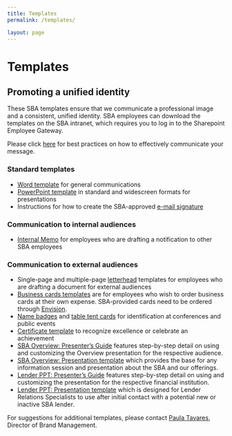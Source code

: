 ```yaml
---
title: Templates
permalink: /templates/

layout: page
---
```


# Templates

## Promoting a unified identity

These SBA templates ensure that we communicate a professional image and a consistent, unified identity. SBA employees can download the templates on the SBA intranet, which requires you to log in to the Sharepoint Employee Gateway.

Please click [here](https://sba123.sharepoint.com/offices/OMCS/Documents/Index%20Page/Need%20Help%20Developing%20Materials/SBA%20Brand%20Training%20for%20Program%20Offices%20Update-4.pdf) for best practices on how to effectively communicate your message.

### Standard templates
* [Word template](https://sba123.sharepoint.com/offices/OMCS/Pages/WordTemplate.aspx) for general communications
* [PowerPoint template](https://sba123.sharepoint.com/offices/OMCS/Pages/PowerpointTemplate.aspx) in standard and widescreen formats for presentations
* Instructions for how to create the SBA-approved [e-mail signature](https://sba123.sharepoint.com/offices/OMCS/Documents/EmailSignatureInstructions.docx)


### Communication to internal audiences 
* [Internal Memo](https://sba123.sharepoint.com/offices/OMCS/Documents/Template/SBA-Memo-Template.docx) for employees who are drafting a notification to other SBA employees

### Communication to external audiences 
* Single-page and multiple-page [letterhead](https://sba123.sharepoint.com/offices/OMCS/Pages/Letterhead-Template.aspx) templates for employees who are drafting a document for external audiences
* [Business cards templates](https://sba123.sharepoint.com/offices/OMCS/Pages/SBABusinessCards.aspx) are for employees who wish to order business cards at their own expense. SBA-provided cards need to be ordered through [Envision](https://envisionprintservices.com/).
* [Name badges](https://sba123.sharepoint.com/offices/OMCS/Pages/SBANameBadge.aspx) and [table tent cards](https://sba123.sharepoint.com/offices/OMCS/Documents/Template/SBA-Table-Tent-v2.pdf) for identification at conferences and public events
* [Certificate template](https://sba123.sharepoint.com/offices/OMCS/Documents/Index%20Page/What's%20New%20in%20Marketing/SBA-Certificate-FINAL-Editable.pdf) to recognize excellence or celebrate an achievement
* [SBA Overview: Presenter’s Guide](https://na01.safelinks.protection.outlook.com/?url=https%3A%2F%2Fsba123.sharepoint.com%2Fsites%2Fpwa%2FSBA%2520Rebranding%2520Project%2FShared%2520Documents%2FFinal%2520New%2520Brand%2520Marketing%2520Files%2FPresenter%27s%2520Guide%2520-%2520SBA%2520Overview%2520PPT%2520-%2520v4%2520AR%2520-%252010.26.18.docx%3Fd%3Dwcc7bc19f30ac4453bd3f82a7177b14b2&data=02%7C01%7CWilliam.Rollins%40sba.gov%7Cf975be97074045e5845008d643fb168b%7C3c89fd8a7f684667aa1541ebf2208961%7C1%7C0%7C636771143038638296&sdata=27Okjuj%2BVuny%2BjSyNvMmn4YW0GRkzA9YuwdEl5zJSps%3D&reserved=0) features step-by-step detail on using and customizing the Overview presentation for the respective audience.
* [SBA Overview: Presentation template](https://na01.safelinks.protection.outlook.com/?url=https%3A%2F%2Fsba123.sharepoint.com%2Fsites%2Fpwa%2FSBA%2520Rebranding%2520Project%2FShared%2520Documents%2FFinal%2520New%2520Brand%2520Marketing%2520Files%2FSBA%2520Overview%2520PPT%2520-%2520EDS%2520Engagement%2520Toolkit%2520-%2520v3%2520-%25209.18.18.pptx%3Fd%3Dwa84247b40a33427791590821c89e50f5&data=02%7C01%7CWilliam.Rollins%40sba.gov%7Cf975be97074045e5845008d643fb168b%7C3c89fd8a7f684667aa1541ebf2208961%7C1%7C0%7C636771143038638296&sdata=%2F4TLBCme3jnqUz0gvyKSGbLwf6W1vZGlPMVNh%2FEIunQ%3D&reserved=0) which provides the base for any information session and presentation about the SBA and our offerings.
* [Lender PPT: Presenter’s Guide](https://na01.safelinks.protection.outlook.com/?url=https%3A%2F%2Fsba123.sharepoint.com%2Foffices%2FOMCS%2FDocuments%2FProgram%2520Specific%2520Materials%2FPresenter%27s%2520Guide_Lender%2520PowerPoint_FINAL_11_6_2018.pdf&data=02%7C01%7CWilliam.Rollins%40sba.gov%7Cf975be97074045e5845008d643fb168b%7C3c89fd8a7f684667aa1541ebf2208961%7C1%7C0%7C636771143038648301&sdata=bTnYNo%2FBxMnsz88PcAbAbhW3%2FWDEJG2bvaoNqWWOZ1U%3D&reserved=0) features step-by-step detail on using and customizing the presentation for the respective financial institution.
* [Lender PPT: Presentation template](https://na01.safelinks.protection.outlook.com/?url=https%3A%2F%2Fsba123.sharepoint.com%2Foffices%2FOMCS%2FDocuments%2FProgram%2520Specific%2520Materials%2FLender%2520Presentation_FINAL_11_5_2018.pptx&data=02%7C01%7CWilliam.Rollins%40sba.gov%7Cf975be97074045e5845008d643fb168b%7C3c89fd8a7f684667aa1541ebf2208961%7C1%7C0%7C636771143038648301&sdata=UyT2rysdmXz8Wd%2BT4OhVXOHQ6jMmZ2xmFnwGWRXtT7E%3D&reserved=0) which is designed for Lender Relations Specialists to use after initial contact with a potential new or inactive SBA lender.

For suggestions for additional templates, please contact [Paula Tavares](mailto:paula.tavares@sba.gov), Director of Brand Management.
